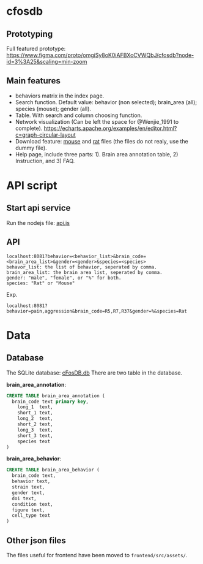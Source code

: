 # cfosdb

## Prototyping
Full featured prototype: https://www.figma.com/proto/omgiSy8oK0iAFBXoCVWQbJ/cfosdb?node-id=3%3A25&scaling=min-zoom

## Main features
- behaviors matrix in the index page.
- Search function. Default value: behavior (non selected); brain_area (all); species (mouse); gender (all).
- Table. With search and column choosing function.
- Network visualization (Can be left the space for @Wenjie_1991 to complete). https://echarts.apache.org/examples/en/editor.html?c=graph-circular-layout
- Download feature: [mouse](https://github.com/wenjie1991/cfosdb/blob/master/data/clean_behavior_brain_area.json) and [rat]( https://github.com/wenjie1991/cfosdb/blob/master/data/clean_behavior_brain_area.json) files (the files do not realy, use the dummy file).
- Help page, include three parts: 1).  Brain area annotation table, 2) Instruction, and 3) FAQ.

# API script
## Start api service
Run the nodejs file: [api.js](https://github.com/wenjie1991/cfosdb/blob/master/server/api.js)

## API
```
localhost:8081?behavior=<behavior_list>&brain_code=<brain_area_list>&gender=<gender>&species=<species>
behavor_list: the list of behavior, seperated by comma.
brain_area_list: the brain area list, seperated by comma.
gender: "male", "female", or "%" for both.
species: "Rat" or "Mouse"
```
Exp.
```
localhost:8081?behavior=pain,aggression&brain_code=R5,R7,R37&gender=%&species=Rat
```

# Data

## Database

The SQLite database: [cFosDB.db](https://github.com/wenjie1991/cfosdb/blob/master/data/cFosDB.db)
There are two table in the database.

**brain_area_annotation**:

```sql
CREATE TABLE brain_area_annotation ( 
  brain_code text primary key, 
	long_1	text,
	short_1	text,
    long_2	text,
	short_2	text,
    long_3	text,
	short_3	text,
	species text
)
```

**brain_area_behavior**:

```sql
CREATE TABLE brain_area_behavior ( 
  brain_code text, 
  behavior text, 
  strain text, 
  gender text, 
  doi text, 
  condition text, 
  figure text, 
  cell_type text 
)
```

## Other json files

The files useful for frontend have been moved to `frontend/src/assets/`.
